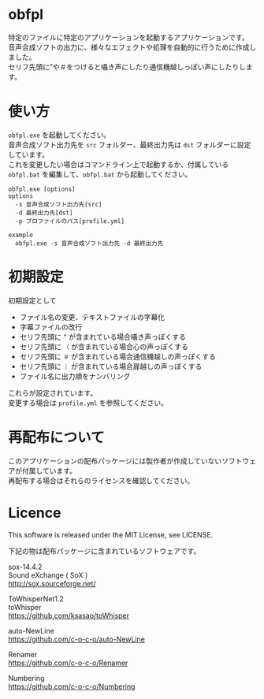 # obfpl  
特定のファイルに特定のアプリケーションを起動するアプリケーションです。  
音声合成ソフトの出力に、様々なエフェクトや処理を自動的に行うために作成しました。  
セリフ先頭に”や＃をつけると囁き声にしたり通信機越しっぽい声にしたりします。  

# 使い方  
`obfpl.exe` を起動してください。  
音声合成ソフト出力先を `src` フォルダー、最終出力先は `dst` フォルダーに設定しています。   
これを変更したい場合はコマンドライン上で起動するか、付属している `obfpl.bat` を編集して、`obfpl.bat` から起動してください。  

```
obfpl.exe [options]
options
  -s 音声合成ソフト出力先[src]
  -d 最終出力先[dst]
  -p プロファイルのパス[profile.yml]
```

```
example
  obfpl.exe -s 音声合成ソフト出力先 -d 最終出力先
```

# 初期設定  
初期設定として  

+ ファイル名の変更、テキストファイルの字幕化
+ 字幕ファイルの改行
+ セリフ先頭に `”` が含まれている場合囁き声っぽくする
+ セリフ先頭に `（` が含まれている場合心の声っぽくする
+ セリフ先頭に `＃` が含まれている場合通信機越しの声っぽくする
+ セリフ先頭に `｜` が含まれている場合扉越しの声っぽくする
+ ファイル名に出力順をナンバリング

これらが設定されています。  
変更する場合は `profile.yml` を参照してください。  

# 再配布について  
このアプリケーションの配布パッケージには製作者が作成していないソフトウェアが付属しています。  
再配布する場合はそれらのライセンスを確認してください。  

# Licence
This software is released under the MIT License, see LICENSE.  

下記の物は配布パッケージに含まれているソフトウェアです。  

sox-14.4.2  
Sound eXchange ( SoX )  
http://sox.sourceforge.net/  

ToWhisperNet1.2  
toWhisper  
https://github.com/ksasao/toWhisper

auto-NewLine  
https://github.com/c-o-c-o/auto-NewLine

Renamer  
https://github.com/c-o-c-o/Renamer

Numbering  
https://github.com/c-o-c-o/Numbering